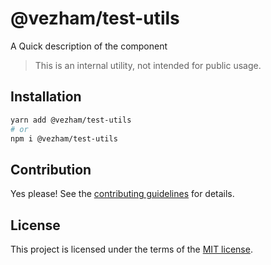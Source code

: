 # @vezham/test-utils

A Quick description of the component

> This is an internal utility, not intended for public usage.

## Installation

```sh
yarn add @vezham/test-utils
# or
npm i @vezham/test-utils
```

## Contribution

Yes please! See the
[contributing guidelines](https://github.com/vezham/heroui/blob/master/CONTRIBUTING.md)
for details.

## License

This project is licensed under the terms of the
[MIT license](https://github.com/vezham/heroui/blob/master/LICENSE).
